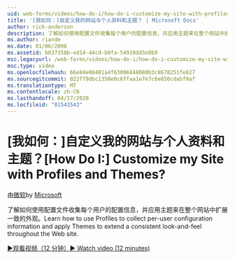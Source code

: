 ```yaml
---
uid: web-forms/videos/how-do-i/how-do-i-customize-my-site-with-profiles-and-themes
title: '[我如何：]自定义我的网站与个人资料和主题？ | Microsoft Docs'
author: rick-anderson
description: 了解如何使用配置文件收集每个用户的配置信息，并应用主题来在整个网站中扩展一致的外观。
ms.author: riande
ms.date: 01/06/2006
ms.assetid: b837358b-ed14-44cd-b9fa-54910dd3e8b9
msc.legacyurl: /web-forms/videos/how-do-i/how-do-i-customize-my-site-with-profiles-and-themes
msc.type: video
ms.openlocfilehash: 66e84e08481a4f63006848080b3c8678251fe827
ms.sourcegitcommit: 022f79dbc1350e0c6ffaa1e7e7c6e850cdabf9af
ms.translationtype: MT
ms.contentlocale: zh-CN
ms.lasthandoff: 04/17/2020
ms.locfileid: "81543543"
---
```

# <a name="how-do-i-customize-my-site-with-profiles-and-themes"></a><span data-ttu-id="a79a2-104">[我如何：]自定义我的网站与个人资料和主题？</span><span class="sxs-lookup"><span data-stu-id="a79a2-104">[How Do I:] Customize my Site with Profiles and Themes?</span></span>

<span data-ttu-id="a79a2-105">由[微软](https://github.com/microsoft)</span><span class="sxs-lookup"><span data-stu-id="a79a2-105">by [Microsoft](https://github.com/microsoft)</span></span>

<span data-ttu-id="a79a2-106">了解如何使用配置文件收集每个用户的配置信息，并应用主题来在整个网站中扩展一致的外观。</span><span class="sxs-lookup"><span data-stu-id="a79a2-106">Learn how to use Profiles to collect per-user configuration information and apply Themes to extend a consistent look-and-feel throughout the Web site.</span></span>

[<span data-ttu-id="a79a2-107">&#9654;观看视频（12 分钟）</span><span class="sxs-lookup"><span data-stu-id="a79a2-107">&#9654; Watch video (12 minutes)</span></span>](https://channel9.msdn.com/Blogs/ASP-NET-Site-Videos/how-do-i-customize-my-site-with-profiles-and-themes)
